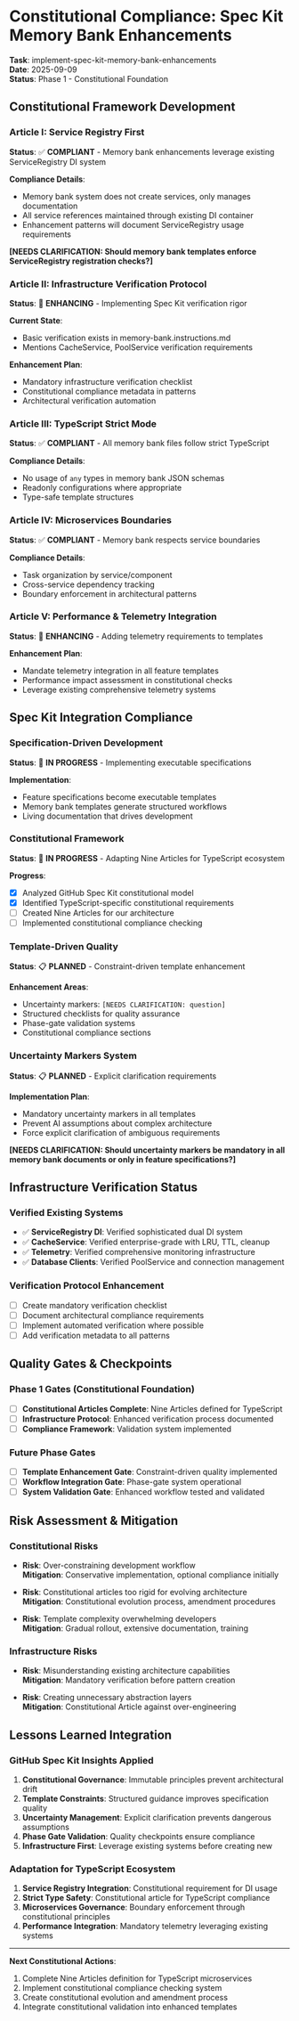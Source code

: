 # Constitutional Compliance: Spec Kit Memory Bank Enhancements

**Task**: implement-spec-kit-memory-bank-enhancements  
**Date**: 2025-09-09  
**Status**: Phase 1 - Constitutional Foundation

## Constitutional Framework Development

### Article I: Service Registry First

**Status**: ✅ **COMPLIANT** - Memory bank enhancements leverage existing ServiceRegistry DI system

**Compliance Details**:

- Memory bank system does not create services, only manages documentation
- All service references maintained through existing DI container
- Enhancement patterns will document ServiceRegistry usage requirements

**[NEEDS CLARIFICATION: Should memory bank templates enforce ServiceRegistry registration checks?]**

### Article II: Infrastructure Verification Protocol

**Status**: 🔄 **ENHANCING** - Implementing Spec Kit verification rigor

**Current State**:

- Basic verification exists in memory-bank.instructions.md
- Mentions CacheService, PoolService verification requirements

**Enhancement Plan**:

- Mandatory infrastructure verification checklist
- Constitutional compliance metadata in patterns
- Architectural verification automation

### Article III: TypeScript Strict Mode

**Status**: ✅ **COMPLIANT** - All memory bank files follow strict TypeScript

**Compliance Details**:

- No usage of `any` types in memory bank JSON schemas
- Readonly configurations where appropriate
- Type-safe template structures

### Article IV: Microservices Boundaries

**Status**: ✅ **COMPLIANT** - Memory bank respects service boundaries

**Compliance Details**:

- Task organization by service/component
- Cross-service dependency tracking
- Boundary enforcement in architectural patterns

### Article V: Performance & Telemetry Integration

**Status**: 🔄 **ENHANCING** - Adding telemetry requirements to templates

**Enhancement Plan**:

- Mandate telemetry integration in all feature templates
- Performance impact assessment in constitutional checks
- Leverage existing comprehensive telemetry systems

## Spec Kit Integration Compliance

### Specification-Driven Development

**Status**: 🚧 **IN PROGRESS** - Implementing executable specifications

**Implementation**:

- Feature specifications become executable templates
- Memory bank templates generate structured workflows
- Living documentation that drives development

### Constitutional Framework

**Status**: 🚧 **IN PROGRESS** - Adapting Nine Articles for TypeScript ecosystem

**Progress**:

- [x] Analyzed GitHub Spec Kit constitutional model
- [x] Identified TypeScript-specific constitutional requirements
- [ ] Created Nine Articles for our architecture
- [ ] Implemented constitutional compliance checking

### Template-Driven Quality

**Status**: 📋 **PLANNED** - Constraint-driven template enhancement

**Enhancement Areas**:

- Uncertainty markers: `[NEEDS CLARIFICATION: question]`
- Structured checklists for quality assurance
- Phase-gate validation systems
- Constitutional compliance sections

### Uncertainty Markers System

**Status**: 📋 **PLANNED** - Explicit clarification requirements

**Implementation Plan**:

- Mandatory uncertainty markers in all templates
- Prevent AI assumptions about complex architecture
- Force explicit clarification of ambiguous requirements

**[NEEDS CLARIFICATION: Should uncertainty markers be mandatory in all memory bank documents or only in feature specifications?]**

## Infrastructure Verification Status

### Verified Existing Systems

- ✅ **ServiceRegistry DI**: Verified sophisticated dual DI system
- ✅ **CacheService**: Verified enterprise-grade with LRU, TTL, cleanup
- ✅ **Telemetry**: Verified comprehensive monitoring infrastructure
- ✅ **Database Clients**: Verified PoolService and connection management

### Verification Protocol Enhancement

- [ ] Create mandatory verification checklist
- [ ] Document architectural compliance requirements
- [ ] Implement automated verification where possible
- [ ] Add verification metadata to all patterns

## Quality Gates & Checkpoints

### Phase 1 Gates (Constitutional Foundation)

- [ ] **Constitutional Articles Complete**: Nine Articles defined for TypeScript
- [ ] **Infrastructure Protocol**: Enhanced verification process documented
- [ ] **Compliance Framework**: Validation system implemented

### Future Phase Gates

- [ ] **Template Enhancement Gate**: Constraint-driven quality implemented
- [ ] **Workflow Integration Gate**: Phase-gate system operational
- [ ] **System Validation Gate**: Enhanced workflow tested and validated

## Risk Assessment & Mitigation

### Constitutional Risks

- **Risk**: Over-constraining development workflow  
  **Mitigation**: Conservative implementation, optional compliance initially

- **Risk**: Constitutional articles too rigid for evolving architecture  
  **Mitigation**: Constitutional evolution process, amendment procedures

- **Risk**: Template complexity overwhelming developers  
  **Mitigation**: Gradual rollout, extensive documentation, training

### Infrastructure Risks

- **Risk**: Misunderstanding existing architecture capabilities  
  **Mitigation**: Mandatory verification before pattern creation

- **Risk**: Creating unnecessary abstraction layers  
  **Mitigation**: Constitutional Article against over-engineering

## Lessons Learned Integration

### GitHub Spec Kit Insights Applied

1. **Constitutional Governance**: Immutable principles prevent architectural drift
2. **Template Constraints**: Structured guidance improves specification quality
3. **Uncertainty Management**: Explicit clarification prevents dangerous assumptions
4. **Phase Gate Validation**: Quality checkpoints ensure compliance
5. **Infrastructure First**: Leverage existing systems before creating new

### Adaptation for TypeScript Ecosystem

1. **Service Registry Integration**: Constitutional requirement for DI usage
2. **Strict Type Safety**: Constitutional article for TypeScript compliance
3. **Microservices Governance**: Boundary enforcement through constitutional principles
4. **Performance Integration**: Mandatory telemetry leveraging existing systems

---

**Next Constitutional Actions**:

1. Complete Nine Articles definition for TypeScript microservices
2. Implement constitutional compliance checking system
3. Create constitutional evolution and amendment process
4. Integrate constitutional validation into enhanced templates
